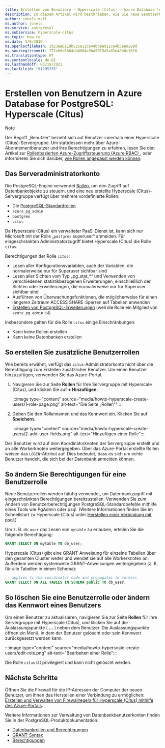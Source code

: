 ```yaml
---
title: Erstellen von Benutzern – Hyperscale (Citus) – Azure Database for PostgreSQL
description: In diesem Artikel wird beschrieben, wie Sie neue Benutzerkonten für die Interaktion mit einer Azure Database for PostgreSQL – Hyperscale (Citus) erstellen können.
author: jonels-msft
ms.author: jonels
ms.service: postgresql
ms.subservice: hyperscale-citus
ms.topic: how-to
ms.date: 1/8/2019
ms.openlocfilehash: 3d23ee6119b625e11ce44bb9ad11ce4b3ee0280d
ms.sourcegitcommit: 772eb9c6684dd4864e0ba507945a83e48b8c16f0
ms.translationtype: HT
ms.contentlocale: de-DE
ms.lasthandoff: 03/19/2021
ms.locfileid: "91295735"
---
```

# <a name="create-users-in-azure-database-for-postgresql---hyperscale-citus"></a>Erstellen von Benutzern in Azure Database for PostgreSQL: Hyperscale (Citus)

> [!NOTE]
> Der Begriff „Benutzer“ bezieht sich auf Benutzer innerhalb einer Hyperscale (Citus)-Servergruppe. Um stattdessen mehr über Azure-Abonnementbenutzer und ihre Berechtigungen zu erfahren, lesen Sie den Artikel zur [Rollenbasierten Azure-Zugriffssteuerung (Azure RBAC) ](../role-based-access-control/built-in-roles.md), oder informieren Sie sich darüber, [wie Rollen angepasst werden können](../role-based-access-control/custom-roles.md).

## <a name="the-server-admin-account"></a>Das Serveradministratorkonto

Die PostgreSQL-Engine verwendet [Rollen](https://www.postgresql.org/docs/current/sql-createrole.html), um den Zugriff auf Datenbankobjekte zu steuern, und eine neu erstellte Hyperscale (Citus)-Servergruppe verfügt über mehrere vordefinierte Rollen:

* Die [PostgreSQL-Standardrollen](https://www.postgresql.org/docs/current/default-roles.html)
* `azure_pg_admin`
* `postgres`
* `citus`

Da Hyperscale (Citus) ein verwalteter PaaS-Dienst ist, kann sich nur Microsoft mit der Rolle „`postgres` superuser“ anmelden. Für eingeschränkten Administratorzugriff bietet Hyperscale (Citus) die Rolle `citus`.

Berechtigungen der Rolle `citus`:

* Lesen aller Konfigurationsvariablen, auch der Variablen, die normalerweise nur für Superuser sichtbar sind
* Lesen aller Sichten vom Typ „pg\_stat\_\*“ und Verwenden von verschiedenen statistikbezogenen Erweiterungen, einschließlich der Sichten oder Erweiterungen, die normalerweise nur für Superuser sichtbar sind
* Ausführen von Überwachungsfunktionen, die möglicherweise für einen längeren Zeitraum ACCESS SHARE-Sperren auf Tabellen anwenden
* [Erstellen von PostgreSQL-Erweiterungen](concepts-hyperscale-extensions.md) (weil die Rolle ein Mitglied von `azure_pg_admin` ist)

Insbesondere gelten für die Rolle `citus` einige Einschränkungen:

* Kann keine Rollen erstellen
* Kann keine Datenbanken erstellen

## <a name="how-to-create-additional-user-roles"></a>So erstellen Sie zusätzliche Benutzerrollen

Wie bereits erwähnt, verfügt das `citus`-Administratorkonto nicht über die Berechtigung zum Erstellen zusätzlicher Benutzer. Um einen Benutzer hinzuzufügen, verwenden Sie das Azure-Portal.

1. Navigieren Sie zur Seite **Rollen** für Ihre Servergruppe mit Hyperscale (Citus), und klicken Sie auf **+ Hinzufügen**:

   :::image type="content" source="media/howto-hyperscale-create-users/1-role-page.png" alt-text="Die Seite „Rollen“":::

2. Geben Sie den Rollennamen und das Kennwort ein. Klicken Sie auf **Speichern**.

   :::image type="content" source="media/howto-hyperscale-create-users/2-add-user-fields.png" alt-text="Hinzufügen einer Rolle":::

Der Benutzer wird auf dem Koordinatorknoten der Servergruppe erstellt und an alle Workerknoten weitergegeben. Über das Azure-Portal erstellte Rollen weisen das `LOGIN`-Attribut auf. Dies bedeutet, dass es sich um echte Benutzer handelt, die sich bei der Datenbank anmelden können.

## <a name="how-to-modify-privileges-for-user-role"></a>So ändern Sie Berechtigungen für eine Benutzerrolle

Neue Benutzerrollen werden häufig verwendet, um Datenbankzugriff mit eingeschränkten Berechtigungen bereitzustellen. Verwenden Sie zum Ändern von Benutzerberechtigungen PostgreSQL-Standardbefehle mithilfe eines Tools wie PgAdmin oder psql. (Weitere Informationen finden Sie im Schnellstart zu Hyperscale (Citus) unter [Herstellen einer Verbindung mit psql](quickstart-create-hyperscale-portal.md#connect-to-the-database-using-psql).)

Um z. B. `db_user` das Lesen von `mytable` zu erlauben, erteilen Sie die folgende Berechtigung:

```sql
GRANT SELECT ON mytable TO db_user;
```

Hyperscale (Citus) gibt eine GRANT-Anweisung für einzelne Tabellen über den gesamten Cluster weiter und wendet sie auf alle Workerknoten an. Außerdem werden systemweite GRANT-Anweisungen weitergegeben (z. B. für alle Tabellen in einem Schema):

```sql
-- applies to the coordinator node and propagates to workers
GRANT SELECT ON ALL TABLES IN SCHEMA public TO db_user;
```

## <a name="how-to-delete-a-user-role-or-change-their-password"></a>So löschen Sie eine Benutzerrolle oder ändern das Kennwort eines Benutzers

Um einen Benutzer zu aktualisieren, navigieren Sie zur Seite **Rollen** für Ihre Servergruppe mit Hyperscale (Citus), und klicken Sie auf die Auslassungspunkte ( **...** ) neben dem Benutzer. Die Auslassungspunkte öffnen ein Menü, in dem der Benutzer gelöscht oder sein Kennwort zurückgesetzt werden kann.

   :::image type="content" source="media/howto-hyperscale-create-users/edit-role.png" alt-text="Bearbeiten einer Rolle":::

Die Rolle `citus` ist privilegiert und kann nicht gelöscht werden.

## <a name="next-steps"></a>Nächste Schritte

Öffnen Sie die Firewall für die IP-Adressen der Computer der neuen Benutzer, um ihnen das Herstellen einer Verbindung zu ermöglichen: [Erstellen und Verwalten von Firewallregeln für Hyperscale (Citus) mithilfe des Azure-Portals](howto-hyperscale-manage-firewall-using-portal.md).

Weitere Informationen zur Verwaltung von Datenbankbenutzerkonten finden Sie in der PostgreSQL-Produktdokumentation:

* [Datenbankrollen und Berechtigungen](https://www.postgresql.org/docs/current/static/user-manag.html)
* [GRANT-Syntax](https://www.postgresql.org/docs/current/static/sql-grant.html)
* [Berechtigungen](https://www.postgresql.org/docs/current/static/ddl-priv.html)
